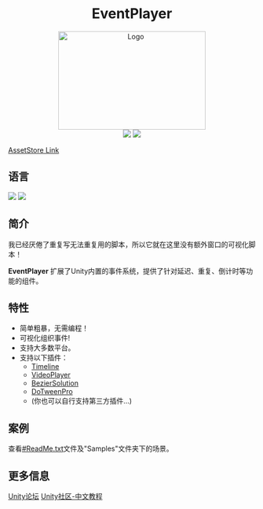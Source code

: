 <h1 align="center">EventPlayer</h1>

<p align="center">
    <a href="https://assetstore.unity.com/packages/tools/level-design/bezier-solution-113074"><img src="https://github.com/Threeyes/EventPlayer/wiki/images/Logo.png" alt="Logo" width="300px" height="200px" />
    <br />
	<a><img src="https://img.shields.io/badge/%20Unity-2028.4+%20-blue" /></a>
	<a href="https://github.com/Threeyes/AliveCursorSDK/blob/main/LICENSE"><img src="https://img.shields.io/badge/License-MIT-brightgreen.svg" /></a>
    <br />
</p>

[AssetStore Link](https://assetstore.unity.com/packages/tools/visual-scripting/event-player-116731)

## 语言
<p float="left">
  <a href="https://github.com/Threeyes/EventPlayer/blob/main/locale/README-zh-CN.md"><img src="https://raw.githubusercontent.com/hampusborgos/country-flags/main/png100px/cn.png"/></a>
    <a href="https://github.com/Threeyes/EventPlayer"><img src="https://raw.githubusercontent.com/hampusborgos/country-flags/main/png100px/us.png"/></a>
</p>

## 简介
我已经厌倦了重复写无法重复用的脚本，所以它就在这里没有额外窗口的可视化脚本！

**EventPlayer** 扩展了Unity内置的事件系统，提供了针对延迟、重复、倒计时等功能的组件。

## 特性
+ 简单粗暴，无需编程！
+ 可视化组织事件!
+ 支持大多数平台。
+ 支持以下插件：
    + [Timeline](https://docs.unity3d.com/Packages/com.unity.timeline@1.5/manual/index.html)
    + [VideoPlayer](https://docs.unity3d.com/Manual/class-VideoPlayer.html)
    + [BezierSolution](https://assetstore.unity.com/packages/tools/level-design/bezier-solution-113074)
    + [DoTweenPro](https://assetstore.unity.com/packages/tools/visual-scripting/dotween-pro-32416)
    + (你也可以自行支持第三方插件...)

## 案例
查看[#ReadMe.txt](https://github.com/Threeyes/EventPlayer/blob/main/Assets/Threeyes/Module/EventPlayer/%23ReadMe.txt)文件及"Samples"文件夹下的场景。

## 更多信息
[Unity论坛](https://forum.unity.com/threads/release-event-player-visual-play-and-organize-unityevent.536984/)
[Unity社区-中文教程](https://developer.unity.cn/projects/603086a7edbc2a00202c3878)